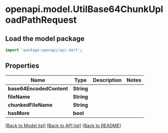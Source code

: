 # openapi.model.UtilBase64ChunkUploadPathRequest

## Load the model package
```dart
import 'package:openapi/api.dart';
```

## Properties
Name | Type | Description | Notes
------------ | ------------- | ------------- | -------------
**base64EncodedContent** | **String** |  | 
**fileName** | **String** |  | 
**chunkedFileName** | **String** |  | 
**hasMore** | **bool** |  | 

[[Back to Model list]](../README.md#documentation-for-models) [[Back to API list]](../README.md#documentation-for-api-endpoints) [[Back to README]](../README.md)


